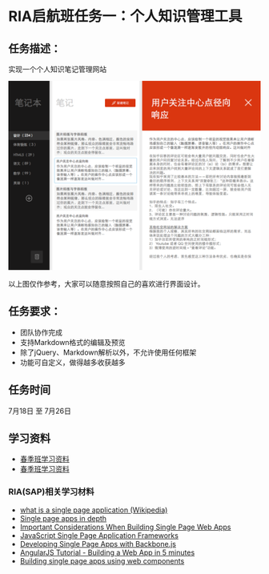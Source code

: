 # RIA启航班任务一：个人知识管理工具

## 任务描述：

实现一个个人知识笔记管理网站

![示例图](../asset/ria_qihang_task1_01.png)

以上图仅作参考，大家可以随意按照自己的喜欢进行界面设计。

## 任务要求：

* 团队协作完成
* 支持Markdown格式的编辑及预览
* 除了jQuery、Markdown解析以外，不允许使用任何框架
* 功能可自定义，做得越多收获越多

## 任务时间

7月18日 至 7月26日

## 学习资料

* [春季班学习资料](https://github.com/baidu-ife/ife/tree/master/2015_spring/task/task0001)
* [春季班学习资料](https://github.com/baidu-ife/ife/tree/master/2015_spring/task/task0002)

### RIA(SAP)相关学习材料

* [what is a single page application (Wikipedia)](https://en.wikipedia.org/wiki/Single-page_application)
* [Single page apps in depth](http://singlepageappbook.com/index.html)
* [Important Considerations When Building Single Page Web Apps](http://code.tutsplus.com/tutorials/important-considerations-when-building-single-page-web-apps--net-29356)
* [JavaScript Single Page Application Frameworks](http://stackoverflow.com/questions/14336450/javascript-spa-frameworks-single-page-application)
* [Developing Single Page Apps with Backbone.js](https://singlepagebook.supportbee.com/)
* [AngularJS Tutorial - Building a Web App in 5 minutes](https://www.airpair.com/angularjs/building-angularjs-app-tutorial)
* [Building single page apps using web components](https://www.polymer-project.org/0.5/articles/spa.html)